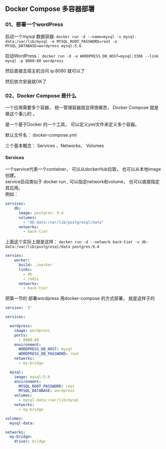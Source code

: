 ## Docker Compose 多容器部署

### <div id="class05-01">01、部署一个wordPress</div>
启动一个mysql 数据容器: `docker run -d --name=mysql -v mysql-data:/var/lib/mysql -e MYSQL_ROOT_PASSWORD=root -e MYSQL_DATABASE=wordpress mysql:5.6`

启动WordPress： `docker run -d -e WORDPRESS_DB_HOST=mysql:3306 --link mysql -p 8080:80 wordpress`

然后直接去宿主机访问 ip:8080 就可以了

然后依次安装就OK了                                              


### <div id="class05-02">02、Docker Compose 是什么</div>
一个应用需要多个容器， 统一管理容器就显得很痛苦， Docker Compose 就是做这个事儿的 。 

是一个基于Docker 的一个工具， 可以定义yml文件来定义多个容器。

默认文件名： docker-compose.yml

三个基本概念： Services 、Networks、 Volumes

#### Services
一个service代表一个container， 可以从dockerHub拉取， 也可以从本地image 创建。                         
service启动类似于 docker run , 可以指定network和volume， 也可以直接指定其应用。                   
例如：
```yaml
services:
    db:
      image: postgres: 9.4
      volumes: 
        - "db-data:/var/lib/postgresql/data"
      networks:
        - back-tier
```
上面这个实际上就是这样： `docker run -d --network back-tier -v db-data:/var/lib/postgresql/data postgres:9.4`

```yaml
servies: 
    worker:
      build: ./worker
      links:
        - db
        - redis
      networks:
        - back-tier
```

把第一节的 部署wordpress 用docker-compose 的方式部署， 就是这样子的
```yaml
version: '3'

services:

  wordpress:
    image: wordpress
    ports:
      - 8080:80
    environment:
      WORDPRESS_DB_HOST: mysql
      WORDPRESS_DB_PASSWORD: root
    networks:
      - my-bridge

  mysql:
    image: mysql:5.6
    environment:
      MYSQL_ROOT_PASSWORD: root
      MYSQL_DATABASE: wordpress
    volumes:
      - mysql-data:/var/lib/mysql
    networks:
      - my-bridge

volumes:
  mysql-data:

networks:
  my-bridge:
    driver: bridge
```









